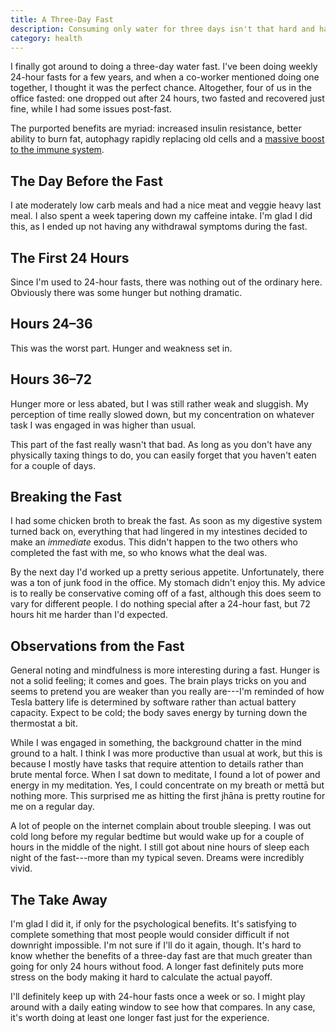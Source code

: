 ```yaml
---
title: A Three-Day Fast
description: Consuming only water for three days isn't that hard and has many potential heath benefits
category: health
---
```


I finally got around to doing a three-day water fast. I've been doing weekly 24-hour fasts for a few years, and when a co-worker mentioned doing one together, I thought it was the perfect chance. Altogether, four of us in the office fasted: one dropped out after 24 hours, two fasted and recovered just fine, while I had some issues post-fast.   

The purported benefits are myriad: increased insulin resistance, better ability to burn fat, autophagy rapidly replacing old cells and a [massive boost to the immune system][longo].

## The Day Before the Fast

I ate moderately low carb meals and had a nice meat and veggie heavy last meal. I also spent a week tapering down my caffeine intake. I'm glad I did this, as I ended up not having any withdrawal symptoms during the fast.

## The First 24 Hours

Since I'm used to 24-hour fasts, there was nothing out of the ordinary here. Obviously there was some hunger but nothing dramatic.

## Hours 24–36

This was the worst part. Hunger and weakness set in.

## Hours 36–72

Hunger more or less abated, but I was still rather weak and sluggish. My perception of time really slowed down, but my concentration on whatever task I was engaged in was higher than usual.

This part of the fast really wasn't that bad. As long as you don't have any physically taxing things to do, you can easily forget that you haven't eaten for a couple of days.  

## Breaking the Fast

I had some chicken broth to break the fast. As soon as my digestive system turned back on, everything that had lingered in my intestines decided to make an *immediate* exodus. This didn't happen to the two others who completed the fast with me, so who knows what the deal was.  

By the next day I'd worked up a pretty serious appetite. Unfortunately, there was a ton of junk food in the office. My stomach didn't enjoy this. My advice is to really be conservative coming off of a fast, although this does seem to vary for different people. I do nothing special after a 24-hour fast, but 72 hours hit me harder than I'd expected.

## Observations from the Fast

General noting and mindfulness is more interesting during a fast. Hunger is not a solid feeling; it comes and goes. The brain plays tricks on you and seems to pretend you are weaker than you really are---I'm reminded of how Tesla battery life is determined by software rather than actual battery capacity. Expect to be cold; the body saves energy by turning down the thermostat a bit.

While I was engaged in something, the background chatter in the mind ground to a halt. I think I was more productive than usual at work, but this is because I mostly have tasks that require attention to details rather than brute mental force. When I sat down to meditate, I found a lot of power and energy in my meditation. Yes, I could concentrate on my breath or mettā but nothing more. This surprised me as hitting the first jhāna is pretty routine for me on a regular day.

A lot of people on the internet complain about trouble sleeping. I was out cold long before my regular bedtime but would wake up for a couple of hours in the middle of the night. I still got about nine hours of sleep each night of the fast---more than my typical seven. Dreams were incredibly vivid.

## The Take Away

I'm glad I did it, if only for the psychological benefits. It's satisfying to complete something that most people would consider difficult if not downright impossible. I'm not sure if I'll do it again, though. It's hard to know whether the benefits of a three-day fast are that much greater than going for only 24 hours without food. A longer fast definitely puts more stress on the body making it hard to calculate the actual payoff.

I'll definitely keep up with 24-hour fasts once a week or so. I might play around with a daily eating window to see how that compares. In any case, it's worth doing at least one longer fast just for the experience.  

[longo]: http://www.telegraph.co.uk/science/2016/03/12/fasting-for-three-days-can-regenerate-entire-immune-system-study/
